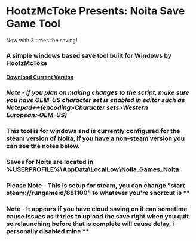 # HootzMcToke Presents: Noita Save Game Tool
Now with 3 times the saving!

### A simple windows based save tool built for Windows by [HootzMcToke](https://steamcommunity.com/id/HootzMcToke)

#### [Download Current Version](https://github.com/HootzMcToke/NoitaSaveTool/releases)

### *Note - if you plan on making changes to the script, make sure you have OEM-US character set is enabled in editor such as Notepad++(encoding>Character sets>Western European>OEM-US)*

### This tool is for windows and is currently configured for the steam version of Noita, if you have a non-steam version you can see the notes below.

### Saves for Noita are located in %USERPROFILE%\AppData\LocalLow\Nolla_Games_Noita

### Please Note - This is setup for steam, you can change "start steam://rungameid/881100" to whatever you're shortcut is ** 

### Note - It appears if you have cloud saving on it can sometime cause issues as it tries to upload the save right when you quit so relaunching before that is complete will cause delay, i personally disabled mine **
